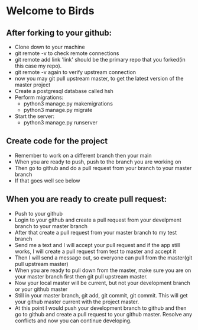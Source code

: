# Welcome to Birds
## After forking to your github:
* Clone down to your machine
* git remote -v to check remote connections
* git remote add link  'link' should be the primary repo that you forked(in this case my repo).
* git remote -v again to verify upstream connection
* now you may git pull upstream master, to get the latest version of the master project
* Create a postgresql database called hsh
* Perform migrations:
  * python3 manage.py makemigrations
  * python3 manage.py migrate
* Start the server:
  * python3 manage.py runserver
## Create code for the project
* Remember to work on a different branch then your main
* When you are ready to push, push to the branch you are working on
* Then go to github and do a pull request from your branch to your master branch
* If that goes well see below
## When you are ready to create pull request:
* Push to your github
* Login to your github and create a pull request from your develpment branch to your master branch
* After that create a pull request from your master branch to my test branch
* Send me a text and I will accept your pull request and if the app still works, I will create a pull request from test to master and accept it
* Then I will send a message out, so everyone can pull from the master(git pull upstream master)
* When you are ready to pull down from the master, make sure you are on your master branch first then git pull upstream master.
* Now your local master will be current, but not your development branch or your github master
* Still in your master branch, git add, git commit, git commit.  This will get your github master current with the project master.
* At this point I would push your development branch to github and then go to github and create a pull request to your github master.  Resolve any conflicts and now you can continue developing.